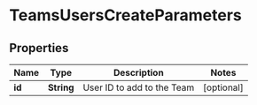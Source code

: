 

# TeamsUsersCreateParameters

## Properties

Name | Type | Description | Notes
------------ | ------------- | ------------- | -------------
**id** | **String** | User ID to add to the Team |  [optional]



